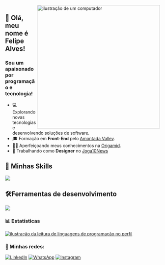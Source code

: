 <img src="https://raw.githubusercontent.com/MicaelliMedeiros/micaellimedeiros/master/image/computer-illustration.png" alt="ilustração de um computador" min-width="400px" max-width="400px" width="400px" align="right">

## 🖖 Olá, meu nome é <strong>Felipe Alves!</strong>
<h3> Sou um apaixonado por programação e tecnologia!</h3>

- 💻 Explorando novas tecnologias e desenvolvendo soluções de software.
- 🎓 Formação em **Front-End** pelo <a href="https://www.amontadavalley.com.br">Amontada Valley</a>.
- 👨‍💻 Aperfeiçoando meus conhecimentos na <a href="https://www.origamid.com/">Origamid</a>.
- 💼 Trabalhando como **Designer** no <a href="https://joga10news.com/">Joga10News</a>

## 🚀 Minhas Skills

<p align="left">
  <a href="https://skillicons.dev">
    <img src="https://skillicons.dev/icons?i=html,css,bootstrap,js,react,tailwind,sass,ts," />
  </a>
</p>

## 🛠️Ferramentas de desenvolvimento

<p align="left">
  <a href="https://skillicons.dev">
    <img src="https://skillicons.dev/icons?i=html,git,ps,figma,vscode," />
  </a>
</p>

### 📊 Estatísticas

<a href="https://github.com/felipealvescr" title="ilustração do mapeamento de linguagens">
  <img align="center" src="https://github-readme-stats.vercel.app/api/top-langs/?username=felipealvescr&theme=dracula&hide_langs_below=1" alt="ilustração da leitura de linguagens de programação no perfil"/>
</a>

<br>

### 📱 Minhas redes:

<p align="left">
  <a href="https://www.linkedin.com/in/felipe-alves-6a67b6256" title="LinkedIn">
  <img src="https://img.shields.io/badge/-Linkedin-0e76a8?style=flat-square&logo=Linkedin&logoColor=white&link=/" alt="LinkedIn"/></a>

  <a href="https://wa.me/5588996082479" title="WhatsApp">
  <img src="https://img.shields.io/badge/-WhatsApp-25d366?style=flat-square&labelColor=25d366&logo=whatsapp&logoColor=white&link=" alt="WhatsApp"/></a>

  <a href="https://www.instagram.com/felipealvescr/" title="Instagram">
  <img src="https://img.shields.io/badge/-Instagram-DF0174?style=flat-square&labelColor=DF0174&logo=instagram&logoColor=white&link=" alt="Instagram"/></a>
</p>

